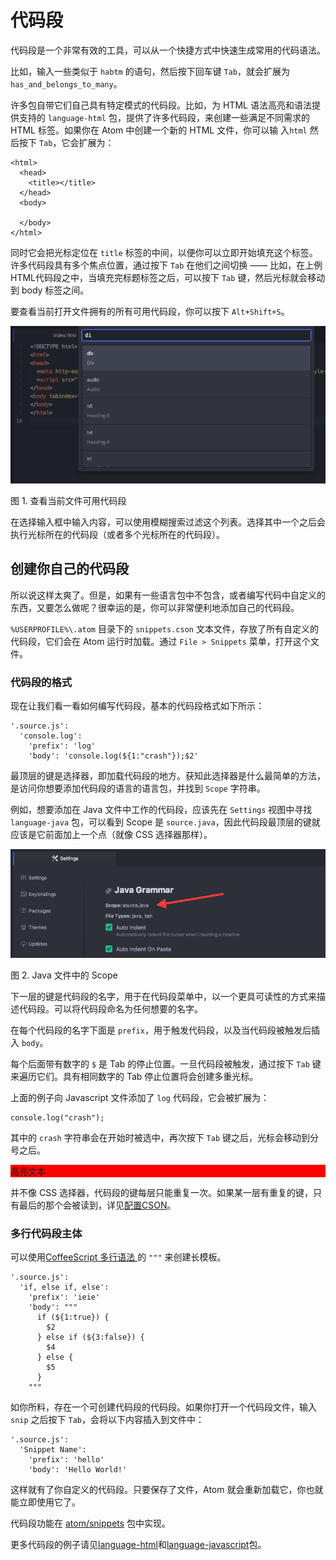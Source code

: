 # 代码段 #

代码段是一个非常有效的工具，可以从一个快捷方式中快速生成常用的代码语法。

比如，输入一些类似于 `habtm` 的语句，然后按下回车键 `Tab`，就会扩展为 `has_and_belongs_to_many`。

许多包自带它们自己具有特定模式的代码段。比如，为 HTML 语法高亮和语法提供支持的 `language-html` 包，提供了许多代码段，来创建一些满足不同需求的 HTML 标签。如果你在 Atom 中创建一个新的 HTML 文件，你可以输 入`html` 然后按下 `Tab`，它会扩展为：

```
<html>
  <head>
    <title></title>
  </head>
  <body>

  </body>
</html>
```

同时它会把光标定位在 `title` 标签的中间，以便你可以立即开始填充这个标签。许多代码段具有多个焦点位置，通过按下 `Tab` 在他们之间切换 —— 比如，在上例HTML代码段之中，当填充完标题标签之后，可以按下 `Tab` 键，然后光标就会移动到 body 标签之间。

要查看当前打开文件拥有的所有可用代码段，你可以按下 `Alt+Shift+S`。

![see all the available snippets](./images/snippets-see-snippets.png)

图 1. 查看当前文件可用代码段

在选择输入框中输入内容，可以使用模糊搜索过滤这个列表。选择其中一个之后会执行光标所在的代码段（或者多个光标所在的代码段）。

## 创建你自己的代码段 ##

所以说这样太爽了。但是，如果有一些语言包中不包含，或者编写代码中自定义的东西，又要怎么做呢？很幸运的是，你可以非常便利地添加自己的代码段。

`%USERPROFILE%\.atom` 目录下的 `snippets.cson` 文本文件，存放了所有自定义的代码段，它们会在 Atom 运行时加载。通过 `File > Snippets` 菜单，打开这个文件。

### 代码段的格式 ###

现在让我们看一看如何编写代码段，基本的代码段格式如下所示：

```
'.source.js':
  'console.log':
    'prefix': 'log'
    'body': 'console.log(${1:"crash"});$2'
```

最顶层的键是选择器，即加载代码段的地方。获知此选择器是什么最简单的方法，是访问你想要添加代码段的语言的语言包，并找到 `Scope` 字符串。

例如，想要添加在 Java 文件中工作的代码段，应该先在 `Settings` 视图中寻找 `language-java` 包，可以看到 Scope 是 `source.java`，因此代码段最顶层的键就应该是它前面加上一个点（就像 CSS 选择器那样）。

![snippet scope](./images/snippet-scope.png)

图 2. Java 文件中的 Scope

下一层的键是代码段的名字，用于在代码段菜单中，以一个更具可读性的方式来描述代码段。可以将代码段命名为任何想要的名字。

在每个代码段的名字下面是 `prefix`，用于触发代码段，以及当代码段被触发后插入 `body`。

每个后面带有数字的 `$` 是 Tab 的停止位置。一旦代码段被触发，通过按下 `Tab` 键来遍历它们。具有相同数字的 Tab 停止位置将会创建多重光标。

上面的例子向 Javascript 文件添加了 `log` 代码段，它会被扩展为：

```
console.log("crash");
```

其中的 `crash` 字符串会在开始时被选中，再次按下 `Tab` 键之后，光标会移动到分号之后。

<div style="background:red;">

高亮文本

</div>

并不像 CSS 选择器，代码段的键每层只能重复一次。如果某一层有重复的键，只有最后的那个会被读到，详见[配置CSON](http://flight-manual.atom.io/using-atom/sections/basic-customization/#configuring-with-cson)。

### 多行代码段主体 ###

可以使用[CoffeeScript 多行语法 ](http://coffeescript.org/#strings)的 `"""` 来创建长模板。

```
'.source.js':
  'if, else if, else':
    'prefix': 'ieie'
    'body': """
      if (${1:true}) {
        $2
      } else if (${3:false}) {
        $4
      } else {
        $5
      }
    """
```

如你所料，存在一个可创建代码段的代码段。如果你打开一个代码段文件，输入 `snip` 之后按下 `Tab`，会将以下内容插入到文件中：

```
'.source.js':
  'Snippet Name':
    'prefix': 'hello'
    'body': 'Hello World!'
```

这样就有了你自定义的代码段。只要保存了文件，Atom 就会重新加载它，你也就能立即使用它了。

代码段功能在 [atom/snippets](https://github.com/atom/snippets) 包中实现。

更多代码段的例子请见[language-html](https://github.com/atom/language-html/blob/master/snippets/language-html.cson)和[language-javascript](https://github.com/atom/language-javascript/blob/master/snippets/language-javascript.cson)包。
